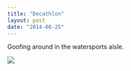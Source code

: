 ```yaml
---
title: "Decathlon"
layout: post
date: "2014-08-25"
---
```


Goofing around in the watersports aisle.

![](https://64.media.tumblr.com/2c056c0ac3981d04d324094d61f37333/tumblr_inline_pkjb41R5Wg1qlj3bd_540.jpg)
